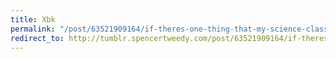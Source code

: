 ```yaml
---
title: Xbk
permalink: "/post/63521909164/if-theres-one-thing-that-my-science-classes-have"
redirect_to: http://tumblr.spencertweedy.com/post/63521909164/if-theres-one-thing-that-my-science-classes-have
---
```


